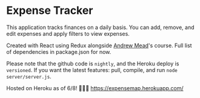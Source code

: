 # Expense Tracker 
 
This application tracks finances on a daily basis. You can add, remove, and edit expenses and apply filters to view expenses. 
 
Created with React using Redux alongside [Andrew Mead](https://twitter.com/andrew_j_mead?lang=en)'s course. Full list of dependencies in package.json for now. 
 
 Please note that the github code is `nightly`, and the Heroku deploy is `versioned`. If you want the latest features: pull, compile, and run `node server/server.js`.
 
Hosted on Heroku as of 6/8! 🎉🎉🎉
https://expensemap.herokuapp.com/
